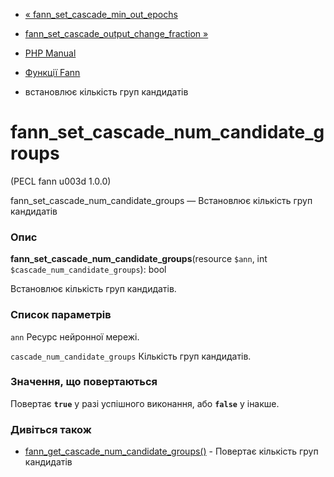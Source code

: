 - [«
fann_set_cascade_min_out_epochs](function.fann-set-cascade-min-out-epochs.md)
- [fann_set_cascade_output_change_fraction
»](function.fann-set-cascade-output-change-fraction.md)

- [PHP Manual](index.md)
- [Функції Fann](ref.fann.md)
- встановлює кількість груп кандидатів

# fann_set_cascade_num_candidate_groups

(PECL fann u003d 1.0.0)

fann_set_cascade_num_candidate_groups — Встановлює кількість груп
кандидатів

### Опис

**fann_set_cascade_num_candidate_groups**(resource `$ann`, int
`$cascade_num_candidate_groups`): bool

Встановлює кількість груп кандидатів.

### Список параметрів

`ann`
Ресурс нейронної мережі.

`cascade_num_candidate_groups`
Кількість груп кандидатів.

### Значення, що повертаються

Повертає **`true`** у разі успішного виконання, або **`false`** у
інакше.

### Дивіться також

- [fann_get_cascade_num_candidate_groups()](function.fann-get-cascade-num-candidate-groups.md) -
Повертає кількість груп кандидатів
